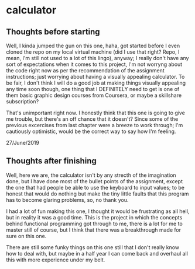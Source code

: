 # calculator

## Thoughts before starting

Well, I kinda jumped the gun on this one, haha, got started before I even cloned the repo on my local virtual machine (did I use that right? Repo, I mean, I'm still not used to a lot of this lingo), anyway; I really don't have any sort of expectations when it comes to this project, I'm not worryng about the code right now as per the recommendation of the assignment instructions; just worrying about having a visually appealing calculator.
To be fair, I don't think I will do a good job at making things visually appealing any time soon though, one thing that I DEFINITELY need to get is one of them basic graphic design courses from Coursera, or maybe a skillshare subscription? 

That's unimportant right now. I honestly think that this one is going to give me trouble, but there's an off chance that it doesn't? Since some of the previous excercises from last chapter were a breeze to work through; I'm cautiously optimistic, would be the correct way to say how I'm feeling.

27/June/2019

## Thoughts after finishing

Well, here we are, the calculator isn't by any strecth of the imagination done, but I have done most of the bullet points of the assignment, except the one that had people be able to use the keyboard to input values; to be honest that would do nothing but make the tiny little faults that this program has to become glaring problems, so, no thank you.

I had a lot of fun making this one, I thought it would be frustrating as all hell, but in reality it was a good time.
This is the project in which the concepts behind functional programming got through to me, there is a lot for me to master still of course, but I think that there was a breakthrough made for sure on this one.

There are still some funky things on this one still that I don't really know how to deal with, but maybe in a half year I can come back and overhaul all this with more experience under my belt.
